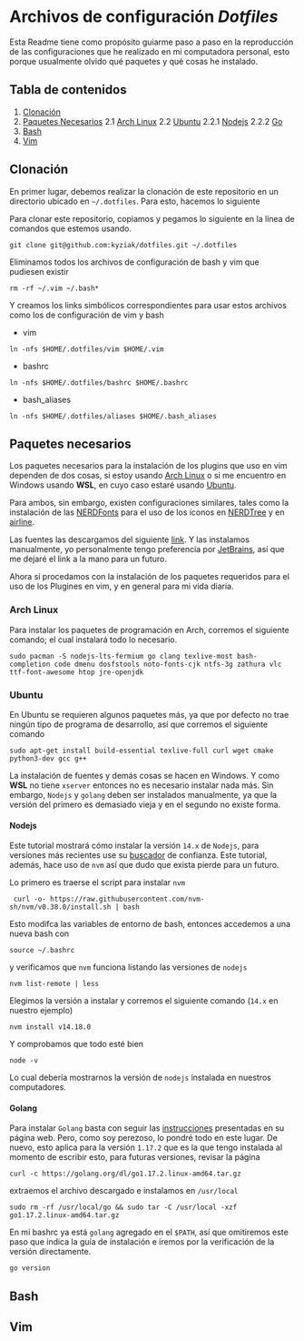 # Archivos de configuración *Dotfiles* 

Esta Readme tiene como propósito guiarme paso a paso en la reproducción de las configuraciones que he realizado  en mi computadora personal, esto porque usualmente olvido qué paquetes y qué cosas he instalado. 

## Tabla de contenidos
1. [Clonación](#clonación)
2. [Paquetes Necesarios](#paquetes-necesarios) 
	2.1 [Arch Linux](#arch-linux)
	2.2 [Ubuntu](#ubuntu)
		2.2.1 [Nodejs](#nodejs)
		2.2.2 [Go](#golang)
3. [Bash](#bash)
4. [Vim](#vim)

## Clonación

En primer lugar, debemos realizar la clonación de este repositorio en un directorio ubicado en `~/.dotfiles`. Para esto, hacemos lo siguiente

Para clonar este repositorio, copiamos y pegamos lo siguiente en la línea de comandos que estemos usando. 
```
git clone git@github.com:kyziak/dotfiles.git ~/.dotfiles
```
Eliminamos todos los archivos de configuración de bash y vim que pudiesen existir
```
rm -rf ~/.vim ~/.bash*
```
Y creamos los links simbólicos correspondientes para usar estos archivos como los de configuración de vim y bash 
* vim </br>
```
ln -nfs $HOME/.dotfiles/vim $HOME/.vim
```
* bashrc </br>
```
ln -nfs $HOME/.dotfiles/bashrc $HOME/.bashrc	
```
* bash_aliases </br>
```
ln -nfs $HOME/.dotfiles/aliases $HOME/.bash_aliases
```

## Paquetes necesarios
Los paquetes necesarios para la instalación de los plugins que uso en vim dependen de dos cosas, si estoy usando [Arch Linux](https://archlinux.org/) o si me encuentro en Windows usando **WSL**, en cuyo caso estaré usando [Ubuntu](https://ubuntu.com/). 

Para ambos, sin embargo, existen configuraciones similares, tales como la instalación de las [NERDFonts](https://github.com/ryanoasis/nerd-fonts) para el uso de los íconos en [NERDTree](://github.com/preservim/nerdtree) y en [airline](https://github.com/vim-airline/vim-airline).

Las fuentes las descargamos del siguiente [link](https://www.nerdfonts.com/font-downloads). Y las instalamos manualmente, yo personalmente tengo preferencia por [JetBrains](https://github.com/ryanoasis/nerd-fonts/releases/download/v2.1.0/JetBrainsMono.zip), así que me dejaré el link a la mano para un futuro. 

Ahora sí procedamos con la instalación de los paquetes requeridos para el uso de los Plugines en vim, y en general para mi vida diaria.

### Arch Linux
Para instalar los paquetes de programación en Arch, corremos el siguiente comando; el cual instalará todo lo necesario. 

```
sudo pacman -S nodejs-lts-fermium go clang texlive-most bash-completion code dmenu dosfstools noto-fonts-cjk ntfs-3g zathura vlc ttf-font-awesome htop jre-openjdk 
```

### Ubuntu
En Ubuntu se requieren algunos paquetes más, ya que por defecto no trae ningún tipo de programa de desarrollo, así que corremos el siguiente comando 
```
sudo apt-get install build-essential texlive-full curl wget cmake python3-dev gcc g++
```
La instalación de fuentes y demás cosas se hacen en Windows. Y como **WSL** no tiene `xserver` entonces no es necesario instalar nada más. Sin embargo, `Nodejs` y `golang` deben ser instalados manualmente, ya que la versión del primero es demasiado vieja y en el segundo no existe forma. 

#### Nodejs
Este tutorial mostrará cómo instalar la versión `14.x` de `Nodejs`, para versiones más recientes use su [buscador](https://duckduckgo.com/) de confianza. Este tutorial, además, hace uso de `nvm` así que dudo que exista pierde para un futuro. 

Lo primero es traerse el script para instalar `nvm`
```
 curl -o- https://raw.githubusercontent.com/nvm-sh/nvm/v0.38.0/install.sh | bash
```
Esto modifca las variables de entorno de bash, entonces accedemos a una nueva bash con 
```
source ~/.bashrc
```

y verificamos que `nvm` funciona listando las versiones de `nodejs`
```
nvm list-remote | less
```
Elegimos la versión a instalar y corremos el siguiente comando (`14.x` en nuestro ejemplo)
```
nvm install v14.18.0
```

Y comprobamos que todo esté bien

```
node -v
```
Lo cual debería mostrarnos la versión de `nodejs` instalada en nuestros computadores. 

#### Golang
Para instalar `Golang` basta con seguir las [instrucciones](https://golang.org/doc/install) presentadas en su página web. Pero, como soy perezoso, lo pondré todo en este lugar. De nuevo, esto aplica para la versión `1.17.2` que es la que tengo instalada al momento de escribir esto, para futuras versiones, revisar la página 
```
curl -c https://golang.org/dl/go1.17.2.linux-amd64.tar.gz
```
extraemos el archivo descargado e instalamos en `/usr/local`
```
sudo rm -rf /usr/local/go && sudo tar -C /usr/local -xzf go1.17.2.linux-amd64.tar.gz
```
En mi bashrc ya está `golang` agregado en el `$PATH`, así que omitiremos este paso que indica la guía de instalación e iremos por la verificación de la versión directamente. 
```
go version
```


## Bash

## Vim
